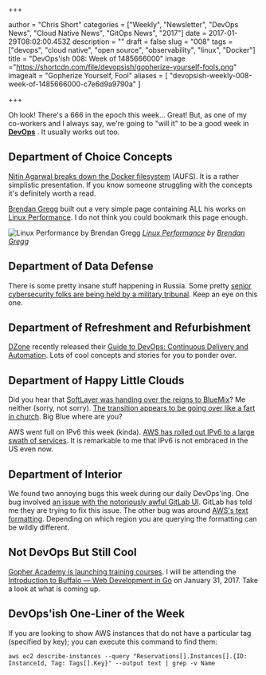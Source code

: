 +++

author = "Chris Short"
categories = ["Weekly", "Newsletter", "DevOps News", "Cloud Native News", "GitOps News", "2017"]
date = 2017-01-29T08:02:00.453Z
description = ""
draft = false
slug = "008"
tags = ["devops", "cloud native", "open source", "observability", "linux", "Docker"]
title = "DevOps'ish 008: Week of 1485666000"
image ="https://shortcdn.com/file/devopsish/gopherize-yourself-fools.png"
imagealt = "Gopherize Yourself, Fool"
aliases = [
    "devopsish-weekly-008-week-of-1485666000-c7e6d9a9790a"
]

+++

Oh look! There's a 666 in the epoch this week... Great! But, as one of my co-workers and I always say, we're going to "will it" to be a good week in [**DevOps**](https://devopsish.com/) . It usually works out too.

## Department of Choice Concepts

[Nitin Agarwal breaks down the Docker filesystem](https://medium.com/@nagarwal/docker-containers-filesystem-demystified-b6ed8112a04a#.y03d2gbvf) (AUFS). It is a rather simplistic presentation. If you know someone struggling with the concepts it's definitely worth a read.

[Brendan Gregg](https://twitter.com/brendangregg) built out a very simple page containing ALL his works on [Linux Performance](http://www.brendangregg.com/linuxperf.html). I do not think you could bookmark this page enough.

![[Linux Performance](http://www.brendangregg.com/linuxperf.html) by [Brendan Gregg](https://twitter.com/brendangregg)](https://shortcdn.com/file/devopsish/linux-observability-tools.png)  *[Linux Performance](http://www.brendangregg.com/linuxperf.html) by [Brendan Gregg](https://twitter.com/brendangregg)*

## Department of Data Defense

There is some pretty insane stuff happening in Russia. Some pretty [senior cybersecurity folks are being held by a military tribunal](https://www.buzzfeed.com/sheerafrenkel/theres-something-very-weird-happening-inside-russias-cyberse?utm_term=.mjeldYBvYv#.soZRp8Yg8g). Keep an eye on this one.

## Department of Refreshment and Refurbishment

[DZone](https://dzone.com/) recently released their [Guide to DevOps: Continuous Delivery and Automation](https://dzone.com/guides/devops-continuous-delivery-and-automation). Lots of cool concepts and stories for you to ponder over.

## Department of Happy Little Clouds

Did you hear that [SoftLayer was handing over the reigns to BlueMix](http://blog.softlayer.com/2016/softlayer-ibm-bluemix-integration)? Me neither (sorry, not sorry). [The transition appears to be going over like a fart in church](http://www.theregister.co.uk/2017/01/26/ibm_softlayer_having_meltdown/). Big Blue where are you?

AWS went full on IPv6 this week (kinda). [AWS has rolled out IPv6 to a large swath of services](https://aws.amazon.com/blogs/aws/aws-ipv6-update-global-support-spanning-15-regions-multiple-aws-services/). It is remarkable to me that IPv6 is not embraced in the US even now.

## Department of Interior

We found two annoying bugs this week during our daily DevOps'ing. One bug involved [an issue with the notoriously awful GitLab UI](https://chrisshort.net/gitlab-annoyance-private-to-public-repos/). GitLab has told me they are trying to fix this issue. The other bug was around [AWS's text formatting](https://chrisshort.net/find-ec2-instances-that-are-missing-tags/). Depending on which region you are querying the formatting can be wildly different.

## Not DevOps But Still Cool

[Gopher Academy is launching training courses](http://finance.yahoo.com/news/gopher-academy-launches-training-programs-134500474.html). I will be attending the [Introduction to Buffalo — Web Development in Go](https://www.bigmarker.com/gopheracademy/Introduction-to-Buffalo-Web-Development-in-Go) on January 31, 2017. Take a look at what is coming up.

## DevOps'ish One-Liner of the Week

If you are looking to show AWS instances that do not have a particular tag (specified by key); you can execute this command to find them:

    aws ec2 describe-instances --query "Reservations[].Instances[].{ID: InstanceId, Tag: Tags[].Key}" --output text | grep -v Name
